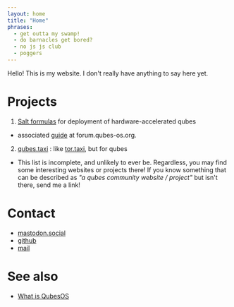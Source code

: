 ```yaml
---
layout: home
title: "Home"
phrases:
  - get outta my swamp!
  - do barnacles get bored?
  - no js js club
  - poggers
---
```


Hello! This is my website. I don't really have anything to say here yet.

# Projects

1. [Salt formulas](https://github.com/RandyTheOtter/nvidia-driver) for deployment of hardware-accelerated qubes
  - associated [guide](https://forum.qubes-os.org/t/salt-automating-nvidia-gpu-passthrough-fedora-41/30038) at forum.qubes-os.org.
2. [qubes.taxi](https://otter2.codeberg.page/qubes.taxi/@pages/) : like [tor.taxi](https://tor.taxi), but for qubes
  - This list is incomplete, and unlikely to ever be. Regardless, you may find some interesting websites or projects there! If you know something that can be described as *"a qubes community website / project"* but isn't there, send me a link!

# Contact

- <a rel="me" href="https://mastodon.social/@RandyTheOtter">mastodon.social</a>
- [github](https://github.com/RandyTheOtter)
- [mail](mailto:RandyTheOtter@proton.me)

# See also

- [What is QubesOS](https://www.qubes-os.org/intro/)
